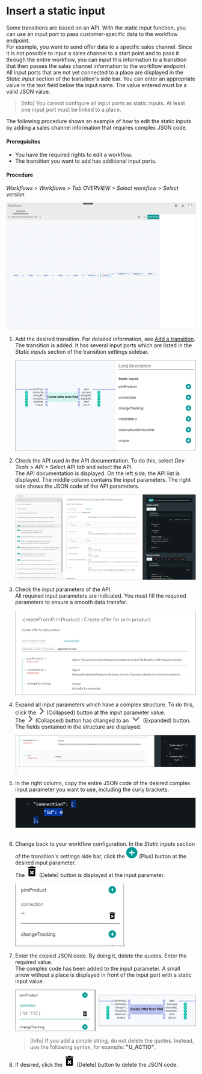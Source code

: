 # Insert a static input

Some transitions are based on an API. With the static input function, you can use an input port to pass customer-specific data to the workflow endpoint.     
For example, you want to send offer data to a specific sales channel. Since it is not possible to input a sales channel to a start point and to pass it through the entire workflow, you can input this information to a transition that then passes the sales channel information to the workflow endpoint.   
All input ports that are not yet connected to a place are displayed in the *Static input* section of the transition's side bar. You can enter an appropriate value in the text field below the input name. The value entered must be a valid JSON value. 

> [Info] You cannot configure all input ports as static inputs. At least one input port must be linked to a place.  

The following procedure shows an example of how to edit the static inputs by adding a sales channel information that requires complex JSON code. 

#### Prerequisites

- You have the required rights to edit a workflow. 
- The transition you want to add has additional input ports.


#### Procedure

*Workflows > Workflows > Tab OVERVIEW > Select workflow > Select version*

![Workflow editor](../../Assets/Screenshots/ActindoWorkFlow/Workflows/WorkflowEditor.png "[Workflow editor]")

1. Add the desired transition. For detailed information, see [Add a transition](./01_ManageWorkflows.md#add-a-transition).   
    The transition is added. It has several input ports which are listed in the *Static inputs* section of the transition settings sidebar. 

    ![Input ports](../../Assets/Screenshots/ActindoWorkFlow/Workflows/TransitionInputPorts.png)

2. Check the API used in the API documentation. To do this, select *Dev Tools > API > Select API tab* and select the API.    
    The API documentation is displayed. On the left side, the API list is displayed. The middle column contains the input parameters. The right side shows the JSON code of the API parameters. 
      
    ![PI documentation](../../Assets/Screenshots/ActindoWorkFlow/Workflows/WorkflowAPIDocumentation.png "[API documentation]")

    
3. Check the input parameters of the API.    
    All required input parameters are indicated. You must fill the required parameters to ensure a smooth data transfer. 

   ![API input parameters](../../Assets/Screenshots/ActindoWorkFlow/Workflows/TransitionStaticInputParameters.png "[API input parameters]")
   
4. Expand all input parameters which have a complex structure. To do this, click the ![Collapsed](../../Assets/Icons/Close.png "[Collapsed]") (Collapsed) button at the input parameter value.   
    The ![Collapsed](../../Assets/Icons/Close.png "[Collapsed]") (Collapsed) button has changed to an ![Expanded](../../Assets/Icons/Down.png "[Expanded]") (Expanded) button. The fields contained in the structure are displayed.

     ![Expanded input parameter](../../Assets/Screenshots/ActindoWorkFlow/Workflows/TransitionStaticInputComplex.png "[Expanded input parameter]").

5. In the right column, copy the entire JSON code of the desired complex input parameter you want to use, including the curly brackets.

    ![Copy input in curly brackets](../../Assets/Screenshots/ActindoWorkFlow/Workflows/TransitionStaticInputCopy.png "[Copy input in curly brackets]").

6. Change back to your workflow configuration. In the *Static inputs* section of the transition's settings side bar, click the ![Plus](../../Assets/Icons/Plus04.png "[Plus]") (Plus) button at the desired input parameter.    
    The ![Delete](../../Assets/Icons/Trash07.png "[Delete]") (Delete) button is displayed at the input parameter. 

    ![Add JSON code](../../Assets/Screenshots/ActindoWorkFlow/Workflows/TransitionStaticInputAdd.png "[Add JSON code]").
    
7. Enter the copied JSON code. By doing it, delete the quotes. Enter the required value.  
    The complex code has been added to the input parameter. A small arrow without a place is displayed in front of the input port with a static input value. 

    ![Insert JSON code](../../Assets/Screenshots/ActindoWorkFlow/Workflows/TransitionStaticInputInsert.png "[Insert JSON code]")

    > [Info] If you add a simple string, do not delete the quotes. Instead, use the following syntax, for example: **"U_ACTIO"**.

8. If desired, click the ![Delete](../../Assets/Icons/Trash07.png "[Delete]") (Delete) button to delete the JSON code. 